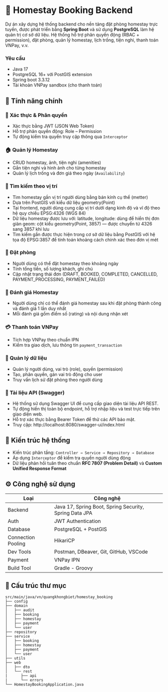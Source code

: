 # 🏡 Homestay Booking Backend

Dự án xây dựng hệ thống backend cho nền tảng đặt phòng homestay trực tuyến, được phát triển bằng **Spring Boot** và sử dụng **PostgreSQL** làm hệ quản trị cơ sở dữ liệu. Hệ thống hỗ trợ phân quyền động (RBAC + permission), đặt phòng, quản lý homestay, lịch trống, tiện nghi, thanh toán VNPay, v.v.

### Yêu cầu
- Java 17
- PostgreSQL 16+ với PostGIS extension
- Spring boot 3.3.12
- Tài khoản VNPay sandbox (cho thanh toán)
  
## 📌 Tính năng chính

### 🔐 Xác thực & Phân quyền
- Xác thực bằng JWT (JSON Web Token)
- Hỗ trợ phân quyền động: Role – Permission
- Tự động kiểm tra quyền truy cập thông qua `Interceptor`

### 🏠 Quản lý Homestay
- CRUD homestay, ảnh, tiện nghi (amenities)
- Gắn tiện nghi và hình ảnh cho từng homestay
- Quản lý lịch trống và đơn giá theo ngày (`Availability`)

### 📍 Tìm kiếm theo vị trí
- Tìm homestay gần vị trí người dùng bằng bán kính cụ thể (metter)
- Dựa trên PostGIS với kiểu dữ liệu geometry(Point)
- Tại frontend, người dùng cung cấp vị trí dưới dạng kinh độ và vĩ độ theo hệ quy chiếu EPSG:4326 (WGS 84)
- Dữ liệu homestay được lưu với:
    latitude, longitude: dùng để hiển thị đơn giản
    geom: cột kiểu geometry(Point, 3857) — được chuyển từ 4326 sang 3857 khi lưu
- Tìm kiếm gần được thực hiện trong cơ sở dữ liệu bằng PostGIS với hệ tọa độ EPSG:3857 để tính toán khoảng cách chính xác theo đơn vị mét

### 📅 Đặt phòng
- Người dùng có thể đặt homestay theo khoảng ngày
- Tính tổng tiền, số lượng khách, ghi chú
- Cập nhật trạng thái đơn (DRAFT, BOOKED, COMPLETED, CANCELLED, PAYMENT_PROCESSING, PAYMENT_FAILED)

### 💬 Đánh giá Homestay
- Người dùng chỉ có thể đánh giá homestay sau khi đặt phòng thành công và đánh giá 1 lần duy nhất
- Mỗi đánh giá gồm điểm số (rating) và nội dung nhận xét

### 💳 Thanh toán VNPay
- Tích hợp VNPay theo chuẩn IPN
- Kiểm tra giao dịch, lưu thông tin `payment_transaction`

### 📂 Quản lý dữ liệu
- Quản lý người dùng, vai trò (role), quyền (permission)
- Tạo, phân quyền, gán vai trò động cho user
- Truy vấn lịch sử đặt phòng theo người dùng

### 📘 Tài liệu API (Swagger)
- Hệ thống sử dụng Swagger UI để cung cấp giao diện tài liệu API REST.
- Tự động hiển thị toàn bộ endpoint, hỗ trợ nhập liệu và test trực tiếp trên giao diện web.
- Hỗ trợ xác thực bằng Bearer Token để thử các API bảo mật.
- Truy cập: http://localhost:8080/swagger-ui/index.html

## 🧱 Kiến trúc hệ thống

- Kiến trúc phân tầng: `Controller → Service → Repository → Database`
- Áp dụng `Interceptor` để kiểm tra quyền người dùng động
- Dữ liệu phản hồi tuân theo chuẩn **RFC 7807 (Problem Detail)** và **Custom Unified Response Format**

## ⚙️ Công nghệ sử dụng

| Loại | Công nghệ |
|------|-----------|
| Backend | Java 17, Spring Boot, Spring Security, Spring Data JPA |
| Auth | JWT Authentication |
| Database | PostgreSQL + PostGIS |
| Connection Pooling | HikariCP |
| Dev Tools | Postman, DBeaver, Git, GitHub, VSCode |
| Payment | VNPay IPN |
| Build Tool | Gradle - Groovy |

## 📁 Cấu trúc thư mục
```
src/main/java/vn/quangkhongbiet/homestay_booking
├── config
├── domain
│   ├── audit
│   ├── booking
│   ├── homestay
│   ├── payment
│   └── user
├── repository
├── service
│   ├── booking
│   ├── homestay
│   ├── payment
│   └── user
├── utils
├── web
│   ├── dto
│   └── rest
|      ├── api
|      └── errors
└── HomestayBookingApplication.java
